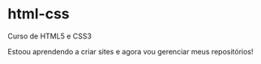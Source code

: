 # html-css
 Curso de HTML5 e CSS3

 Estoou aprendendo a criar sites e agora vou gerenciar meus repositórios!
